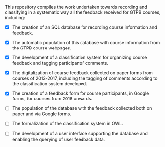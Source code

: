 This repository compiles the work undertaken towards recording and classifying in a systematic way all the feedback received for GTPB courses, including:
- [x] The creation of an SQL database for recording course information and feedback.
- [x] The automatic population of this database with course information from the GTPB course webpages.
- [x] The development of a classification system for organizing course feedback and tagging participants' comments.
- [x] The digitalization of course feedback collected on paper forms from courses of 2013-2017, including the tagging of comments according to the classification system developed.
- [x] The creation of a feedback form for course participants, in Google forms, for courses from 2018 onwards.
- [ ] The population of the database with the feedback collected both on paper and via Google forms.
- [ ] The formalization of the classification system in OWL.
- [ ] The development of a user interface supporting the database and enabling the querying of user feedback data.

